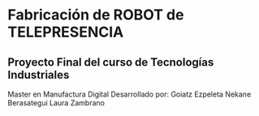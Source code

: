# Fabricación de ROBOT de TELEPRESENCIA
## Proyecto Final del curso de Tecnologías Industriales
Master en Manufactura Digital
Desarrollado por:
Goiatz Ezpeleta
Nekane Berasategui
Laura Zambrano
